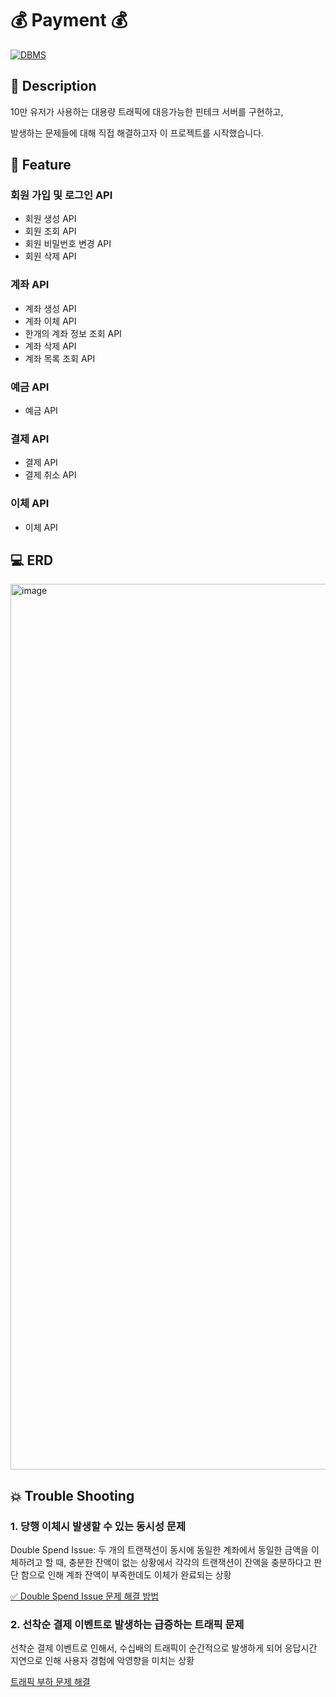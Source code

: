 # 💰 Payment 💰

[![DBMS](https://img.shields.io/badge/DBMS-MySQL-orange)](https://www.mysql.com/downloads/)

## 📖 Description

10만 유저가 사용하는 대용량 트래픽에 대응가능한 핀테크 서버를 구현하고,

발생하는 문제들에 대해 직접 해결하고자 이 프로젝트를 시작했습니다.


## 🚀 Feature
### 회원 가입 및 로그인 API
- 회원 생성 API
- 회원 조회 API
- 회원 비밀번호 변경 API
- 회원 삭제 API
### 계좌 API
- 계좌 생성 API
- 계좌 이체 API
- 한개의 계좌 정보 조회 API
- 계좌 삭제 API
- 계좌 목록 조회 API
### 
    
### 예금 API
- 예금 API

### 결제 API
- 결제 API
- 결제 취소 API

### 이체 API
- 이체 API


## 💻 ERD


<img width="1417" alt="image" src="https://github.com/user-attachments/assets/ac074a9a-e80a-425f-b98f-6a99aca3257c">





## 💥 Trouble Shooting
### 1. 당행 이체시 발생할 수 있는 동시성 문제
Double Spend Issue: 두 개의 트랜잭션이 동시에 동일한 계좌에서 동일한 금액을 이체하려고 할 때, 충분한 잔액이 없는 상황에서 각각의 트랜잭션이 잔액을 충분하다고 판단 함으로 인해 계좌 잔액이 부족한데도 이체가 완료되는 상황


[✅ Double Spend Issue 문제 해결 방법](https://sangyunpark99.tistory.com/17)


### 2. 선착순 결제 이벤트로 발생하는 급증하는 트래픽 문제
선착순 결제 이벤트로 인해서, 수십배의 트래픽이 순간적으로 발생하게 되어 응답시간 지연으로 인해 사용자 경험에 악영향을 미치는 상황

[트래픽 부하 문제 해결](https://sangyunpark99.tistory.com/entry/%ED%9A%8C%EC%9B%90-%EA%B0%80%EC%9E%85-%EC%9D%B4%EB%B2%A4%ED%8A%B8%EB%A1%9C-%EC%9D%B8%ED%95%B4-%EC%83%9D%EA%B8%B0%EB%8A%94-%ED%8A%B8%EB%9E%98%ED%94%BD-%EC%B2%98%EB%A6%AC%ED%95%98%EA%B8%B0feat-%ED%8A%B8%EB%9E%98%ED%94%BD-%EB%8B%A4%EB%A4%84%EB%B3%B4%EA%B8%B0)
